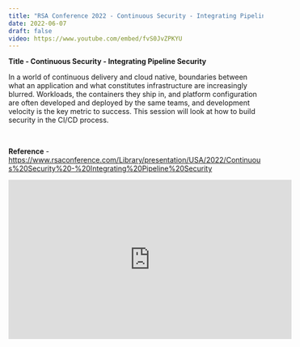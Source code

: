 ```yaml
---
title: "RSA Conference 2022 - Continuous Security - Integrating Pipeline Security"
date: 2022-06-07
draft: false
video: https://www.youtube.com/embed/fvS0JvZPKYU
---
```


**Title - Continuous Security - Integrating Pipeline Security**

In a world of continuous delivery and cloud native, boundaries between what an application and what constitutes infrastructure are increasingly blurred. Workloads, the containers they ship in, and platform configuration are often developed and deployed by the same teams, and development velocity is the key metric to success. This session will look at how to build security in the CI/CD process.

<br>

**Reference** - https://www.rsaconference.com/Library/presentation/USA/2022/Continuous%20Security%20-%20Integrating%20Pipeline%20Security

<iframe width="560" height="315" src="https://www.youtube.com/embed/fvS0JvZPKYU?si=RjzD6bhGZjs3PQuc" title="YouTube video player" frameborder="0" allow="accelerometer; autoplay; clipboard-write; encrypted-media; gyroscope; picture-in-picture; web-share" referrerpolicy="strict-origin-when-cross-origin" allowfullscreen></iframe>







